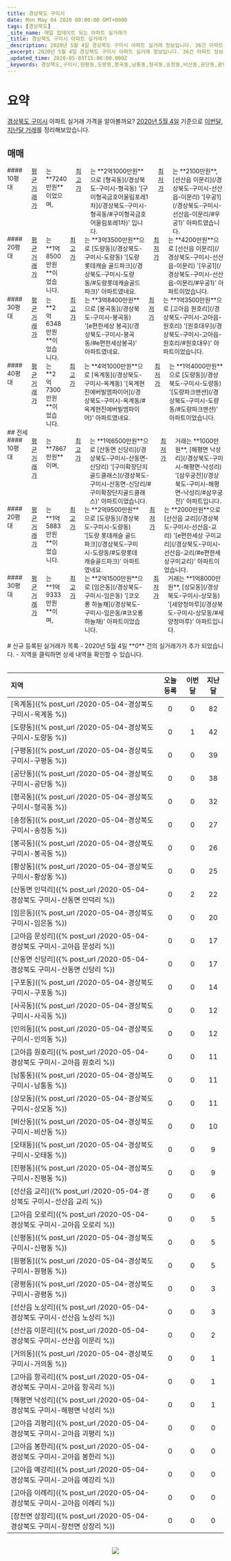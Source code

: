 ```yaml
---
title: 경상북도 구미시
date: Mon May 04 2020 00:00:00 GMT+0900
tags: [경상북도]
_site_name: 매일 업데이트 되는 아파트 실거래가
_title: 경상북도 구미시 아파트 실거래가
_description: 2020년 5월 4일 경상북도 구미시 아파트 실거래 정보입니다. 36건 아파트 정보가 있습니다.
_excerpt: 2020년 5월 4일 경상북도 구미시 아파트 실거래 정보입니다. 36건 아파트 정보가 있습니다.
_updated_time: 2020-05-03T15:00:00.000Z
_keywords: 경상북도,구미시,원평동,도량동,봉곡동,남통동,형곡동,송정동,비산동,공단동,광평동,사곡동,상모동,임은동,오태동,구평동,황상동,인의동,진평동,거의동,옥계동,구포동,고아읍 오로리,고아읍 원호리,고아읍 문성리,고아읍 봉한리,해평면 낙성리,산동면 신당리,산동면 인덕리,신평동,선산읍 교리,고아읍 이례리,선산읍 노상리,고아읍 항곡리,고아읍 예강리,장천면 상장리,고아읍 괴평리,선산읍 이문리
---
```



# 요약
<ins>경상북도 구미시</ins> 아파트 실거래 가격을 알아볼까요? <ins>2020년 5월 4일</ins> 기준으로 <ins>이번달, 지난달 거래</ins>를 정리해보았습니다.

## 매매
<div class="container">
<div class="six columns" markdown="1">
#### 10평대
<ins>평균 거래가</ins>는 **7240만원**이었으며, <ins>최고가</ins>는 **2억1000만원**으로 [형곡동](/경상북도-구미시-형곡동) '[구미형곡금호어울림포레1차](/경상북도-구미시-형곡동/#구미형곡금호어울림포레1차)' 입니다. <ins>최저가</ins>는 **2100만원**, [선산읍 이문리](/경상북도-구미시-선산읍-이문리) '[우공1](/경상북도-구미시-선산읍-이문리/#우공1)' 아파트였습니다.
</div>
<div class="six columns" markdown="1">
#### 20평대
<ins>평균 거래가</ins>는 **1억8500만원**이었습니다. <ins>최고가</ins>는 **3억3500만원**으로 [도량동](/경상북도-구미시-도량동) '[도량 롯데캐슬 골드파크](/경상북도-구미시-도량동/#도량롯데캐슬골드파크)' 아파트였네요. <ins>최저가</ins>는 **4200만원**으로 [선산읍 이문리](/경상북도-구미시-선산읍-이문리) '[우공1](/경상북도-구미시-선산읍-이문리/#우공1)' 아파트이었습니다.
</div>
</div>
<div class="container">
<div class="six columns" markdown="1">
#### 30평대
<ins>평균 거래가</ins>는 **2억6348만원**이었습니다. <ins>최고가</ins>는 **3억8400만원**으로 [봉곡동](/경상북도-구미시-봉곡동) '[e편한세상 봉곡](/경상북도-구미시-봉곡동/#e편한세상봉곡)' 아파트였네요. <ins>최저가</ins>는 **1억3500만원**으로 [고아읍 원호리](/경상북도-구미시-고아읍-원호리) '[원호대우](/경상북도-구미시-고아읍-원호리/#원호대우)' 아파트이었습니다.
</div>
<div class="six columns" markdown="1">
#### 40평대
<ins>평균 거래가</ins>는 **2억7300만원**이었습니다. <ins>최고가</ins>는 **4억1000만원**으로 [옥계동](/경상북도-구미시-옥계동) '[옥계현진에버빌엠파이어](/경상북도-구미시-옥계동/#옥계현진에버빌엠파이어)' 아파트였네요. <ins>최저가</ins>는 **1억4000만원**으로 [도량동](/경상북도-구미시-도량동) '[도량파크맨션](/경상북도-구미시-도량동/#도량파크맨션)' 아파트이었습니다.
</div>
</div>
## 전세
<div class="container">
<div class="six columns" markdown="1">
#### 10평대
<ins>평균 거래가</ins>는 **7867만원**이며, <ins>최고가</ins>는 **1억6500만원**으로 [산동면 신당리](/경상북도-구미시-산동면-신당리) '[구미확장단지 골드클래스](/경상북도-구미시-산동면-신당리/#구미확장단지골드클래스)' 아파트이었습니다. <ins>최저가</ins> 거래는 **1000만원**, [해평면 낙성리](/경상북도-구미시-해평면-낙성리) '[삼우궁전](/경상북도-구미시-해평면-낙성리/#삼우궁전)' 아파트입니다.
</div>
<div class="six columns" markdown="1">
#### 20평대
<ins>평균 거래가</ins>는 **1억5883만원**이었습니다. <ins>최고가</ins>는 **2억9500만원**으로 [도량동](/경상북도-구미시-도량동) '[도량 롯데캐슬 골드파크](/경상북도-구미시-도량동/#도량롯데캐슬골드파크)' 아파트였네요. <ins>최저가</ins>는 **2000만원**으로 [선산읍 교리](/경상북도-구미시-선산읍-교리) '[e편한세상 구미교리](/경상북도-구미시-선산읍-교리/#e편한세상구미교리)' 아파트이었습니다.
</div>
</div>
<div class="container">
<div class="twelve columns" markdown="1">
#### 30평대
<ins>평균 거래가</ins>는 **1억9333만원**이며, <ins>최고가</ins>는 **2억1500만원**으로 [임은동](/경상북도-구미시-임은동) '[코오롱 하늘채](/경상북도-구미시-임은동/#코오롱하늘채)' 아파트이었습니다. <ins>최저가</ins> 거래는 **1억8000만원**, [상모동](/경상북도-구미시-상모동) '[세양청마루](/경상북도-구미시-상모동/#세양청마루)' 아파트입니다.
</div>
</div>


<br>
# 신규 등록된 실거래가 목록
- 2020년 5월 4일 **0** 건의 실거래가가 추가 되었습니다.
- 지역을 클릭하면 상세 내역을 확인할 수 있습니다.
<br><br>

| 지역 | 오늘 등록 | 이번달 | 지난달 |
|:---|:---:|:---:|:---:|
| [옥계동]({% post_url /2020-05-04-경상북도 구미시-옥계동 %}) | 0 | 0 | 82|
| [도량동]({% post_url /2020-05-04-경상북도 구미시-도량동 %}) | 0 | 1 | 42|
| [구평동]({% post_url /2020-05-04-경상북도 구미시-구평동 %}) | 0 | 0 | 39|
| [공단동]({% post_url /2020-05-04-경상북도 구미시-공단동 %}) | 0 | 0 | 38|
| [형곡동]({% post_url /2020-05-04-경상북도 구미시-형곡동 %}) | 0 | 0 | 32|
| [송정동]({% post_url /2020-05-04-경상북도 구미시-송정동 %}) | 0 | 0 | 27|
| [봉곡동]({% post_url /2020-05-04-경상북도 구미시-봉곡동 %}) | 0 | 0 | 26|
| [황상동]({% post_url /2020-05-04-경상북도 구미시-황상동 %}) | 0 | 0 | 25|
| [산동면 인덕리]({% post_url /2020-05-04-경상북도 구미시-산동면 인덕리 %}) | 0 | 2 | 22|
| [임은동]({% post_url /2020-05-04-경상북도 구미시-임은동 %}) | 0 | 0 | 20|
| [고아읍 문성리]({% post_url /2020-05-04-경상북도 구미시-고아읍 문성리 %}) | 0 | 0 | 17|
| [산동면 신당리]({% post_url /2020-05-04-경상북도 구미시-산동면 신당리 %}) | 0 | 0 | 17|
| [구포동]({% post_url /2020-05-04-경상북도 구미시-구포동 %}) | 0 | 0 | 14|
| [사곡동]({% post_url /2020-05-04-경상북도 구미시-사곡동 %}) | 0 | 0 | 12|
| [인의동]({% post_url /2020-05-04-경상북도 구미시-인의동 %}) | 0 | 0 | 12|
| [고아읍 원호리]({% post_url /2020-05-04-경상북도 구미시-고아읍 원호리 %}) | 0 | 0 | 11|
| [남통동]({% post_url /2020-05-04-경상북도 구미시-남통동 %}) | 0 | 0 | 11|
| [상모동]({% post_url /2020-05-04-경상북도 구미시-상모동 %}) | 0 | 0 | 11|
| [비산동]({% post_url /2020-05-04-경상북도 구미시-비산동 %}) | 0 | 0 | 10|
| [오태동]({% post_url /2020-05-04-경상북도 구미시-오태동 %}) | 0 | 0 | 9|
| [진평동]({% post_url /2020-05-04-경상북도 구미시-진평동 %}) | 0 | 0 | 9|
| [선산읍 교리]({% post_url /2020-05-04-경상북도 구미시-선산읍 교리 %}) | 0 | 0 | 6|
| [고아읍 오로리]({% post_url /2020-05-04-경상북도 구미시-고아읍 오로리 %}) | 0 | 0 | 5|
| [신평동]({% post_url /2020-05-04-경상북도 구미시-신평동 %}) | 0 | 0 | 5|
| [원평동]({% post_url /2020-05-04-경상북도 구미시-원평동 %}) | 0 | 0 | 5|
| [광평동]({% post_url /2020-05-04-경상북도 구미시-광평동 %}) | 0 | 0 | 3|
| [선산읍 노상리]({% post_url /2020-05-04-경상북도 구미시-선산읍 노상리 %}) | 0 | 0 | 3|
| [선산읍 이문리]({% post_url /2020-05-04-경상북도 구미시-선산읍 이문리 %}) | 0 | 0 | 2|
| [거의동]({% post_url /2020-05-04-경상북도 구미시-거의동 %}) | 0 | 0 | 1|
| [고아읍 항곡리]({% post_url /2020-05-04-경상북도 구미시-고아읍 항곡리 %}) | 0 | 0 | 1|
| [해평면 낙성리]({% post_url /2020-05-04-경상북도 구미시-해평면 낙성리 %}) | 0 | 0 | 1|
| [고아읍 괴평리]({% post_url /2020-05-04-경상북도 구미시-고아읍 괴평리 %}) | 0 | 0 | 0|
| [고아읍 봉한리]({% post_url /2020-05-04-경상북도 구미시-고아읍 봉한리 %}) | 0 | 0 | 0|
| [고아읍 예강리]({% post_url /2020-05-04-경상북도 구미시-고아읍 예강리 %}) | 0 | 0 | 0|
| [고아읍 이례리]({% post_url /2020-05-04-경상북도 구미시-고아읍 이례리 %}) | 0 | 0 | 0|
| [장천면 상장리]({% post_url /2020-05-04-경상북도 구미시-장천면 상장리 %}) | 0 | 0 | 0|

<p align="center"><br><img src="https://via.placeholder.com/700x120"><br></p>
